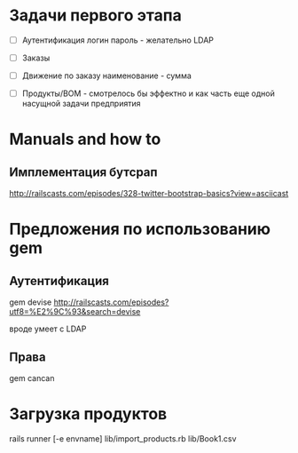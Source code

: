 # Задачи первого этапа
- [ ] Аутентификация логин пароль  - желательно LDAP
- [ ] Заказы
- [ ] Движение по заказу наименование - сумма 
- [ ] Продукты/BOM  - смотрелось бы эффектно и как часть еще одной насущной задачи предприятия



# Manuals and how to
## Имплементация бутсрап 
http://railscasts.com/episodes/328-twitter-bootstrap-basics?view=asciicast


# Предложения по использованию gem
## Аутентификация 
gem devise
http://railscasts.com/episodes?utf8=%E2%9C%93&search=devise

вроде умеет с LDAP

## Права 
gem cancan


# Загрузка продуктов
rails runner [-e envname] lib/import_products.rb lib/Book1.csv
